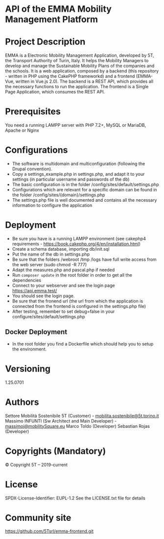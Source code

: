 # API of the EMMA Mobility Management Platform

# Project Description
EMMA is a Electronic Mobility Management Application, developed by 5T, the Transport Authority of Turin, Italy.
It helps the Mobility Managers to develop and manage the Sustainable Mobility Plans of the companies and the schools.
It is a web application, composed by a backend (this repository - written in PHP using the CakePHP frameworkd) and a frontend (EMMA-Vue, written in Vue.js 2.0).
The backend is a REST API, which provides all the necessary functions to run the application.
The frontend is a Single Page Application, which consumes the REST API.

# Prerequisites
You need a running LAMPP server with PHP 7.2+, MySQL or MariaDB, Apache or Nginx

# Configurations
- The software is multidomain and multiconfiguration (following the Drupal convention).
- Copy a settings_example.php in settings.php, and adapt it to your settings (in particular username and passwords of the db)
- The basic configuration is in the folder /config/sites/default/settings.php
- Configurations which are relevant for a specific domain can be found in the folder /config/sites/{domain}/settings.php
- The settings.php file is well documented and contains all the necessary information to configure the application

# Deployment
- Be sure you have is a running LAMPP environment (see cakephp4 requirements - https://book.cakephp.org/4/en/installation.html)
- Create a schema database, importing db/init.sql
- Put the name of the db in settings.php
- Be sure that the folders /webroot /tmp /logs have full write access from the web server (sudo chmod -R 777)
- Adapt the measures.php and pascal.php if needed
- Run ``composer update`` in the root folder in order to get all the dependencies
- Connect to your webserver and see the login page https://api.emma.test/
- You should see the login page.
- Be sure that the fronend url (the url from which the application is connected from the frontend is configured in the settings.php file)
- After testing, remember to set debug=false in your configure/sites/default/settings.php

## Docker Deployment
- In the root folder you find a Dockerfile which should help you to setup the environment.

# Versioning
1.25.0701

# Authors
Settore Mobilità Sostenibile 5T (Customer) - mobilita.sostenibile@5t.torino.it
Massimo INFUNTI (Sw Architect and Main Developer) - massimoi@mobilitySquare.eu
Marco Toldo (Developer)
Sebastian Rojas (Developer)

# Copyrights (Mandatory)
© Copyright 5T – 2019-current

# License
SPDX-License-Identifier: EUPL-1.2
See the LICENSE.txt file for details

# Community site
https://github.com/5Tsrl/emma-frontend.git
